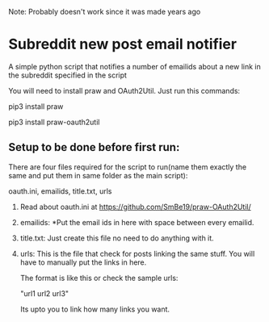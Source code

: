 Note: Probably doesn't work since it was made years ago

# Subreddit new post email notifier

A simple python script that notifies a number of emailids about a new link in the subreddit specified in the script


You will need to install praw and OAuth2Util.
Just run this commands:


pip3 install praw

pip3 install praw-oauth2util


## Setup to be done before first run:

There are four files required for the script to run(name them exactly the same and put them in same folder as the main script):

oauth.ini, emailids, title.txt, urls

1. Read about oauth.ini at https://github.com/SmBe19/praw-OAuth2Util/


2. emailids: 
	*Put the email ids in here with space between every emailid.


3. title.txt:
	Just create this file no need to do anything with it.
	
4. urls:
	This is the file that check for posts linking the same stuff. You will have to manually put the links in here.

	The format is like this or check the sample urls:
	
	"url1 url2 url3"
	
	Its upto you to link how many links you want.
